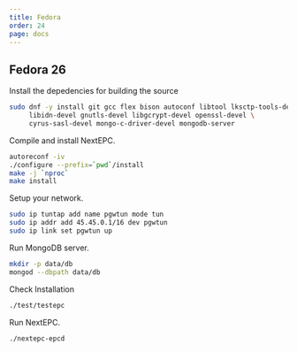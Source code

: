 ```yaml
---
title: Fedora
order: 24
page: docs
---
```


## Fedora 26

Install the depedencies for building the source
```bash
sudo dnf -y install git gcc flex bison autoconf libtool lksctp-tools-devel \
     libidn-devel gnutls-devel libgcrypt-devel openssl-devel \
     cyrus-sasl-devel mongo-c-driver-devel mongodb-server
```

Compile and install NextEPC.
```bash
autoreconf -iv
./configure --prefix=`pwd`/install
make -j `nproc`
make install
```

Setup your network.
```bash
sudo ip tuntap add name pgwtun mode tun
sudo ip addr add 45.45.0.1/16 dev pgwtun
sudo ip link set pgwtun up
```

Run MongoDB server.
```bash
mkdir -p data/db
mongod --dbpath data/db
```

Check Installation
```bash
./test/testepc
```

Run NextEPC.
```bash
./nextepc-epcd
```
